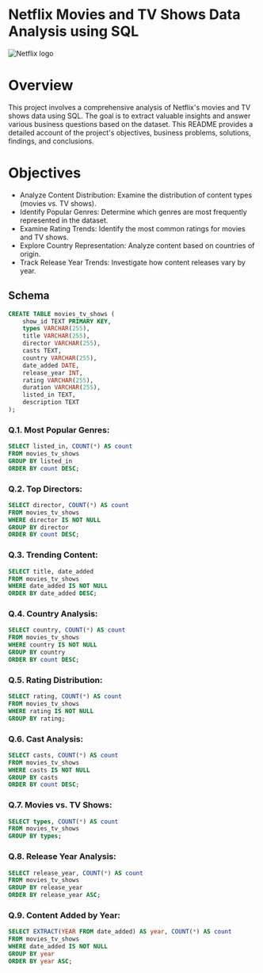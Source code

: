 #      Netflix Movies and TV Shows Data Analysis using SQL
![Netflix logo](https://wallpapercave.com/wp/wp5063338.jpg)

# Overview
This project involves a comprehensive analysis of Netflix's movies and TV shows data using SQL. The goal is to extract valuable insights and answer various business questions based on the dataset. This README provides a detailed account of the project's objectives, business problems, solutions, findings, and conclusions.

# Objectives

- Analyze Content Distribution: Examine the distribution of content types (movies vs. TV shows).
- Identify Popular Genres: Determine which genres are most frequently represented in the dataset.
- Examine Rating Trends: Identify the most common ratings for movies and TV shows.
- Explore Country Representation: Analyze content based on countries of origin.
- Track Release Year Trends: Investigate how content releases vary by year.

## Schema
```sql
CREATE TABLE movies_tv_shows (
    show_id TEXT PRIMARY KEY,
    types VARCHAR(255),
    title VARCHAR(255),
    director VARCHAR(255),
    casts TEXT,
    country VARCHAR(255),
    date_added DATE,
    release_year INT,
    rating VARCHAR(255),
    duration VARCHAR(255),
    listed_in TEXT,
    description TEXT
);
```
### Q.1. Most Popular Genres:

```sql
SELECT listed_in, COUNT(*) AS count
FROM movies_tv_shows
GROUP BY listed_in
ORDER BY count DESC;
```

### Q.2. Top Directors:
```sql
SELECT director, COUNT(*) AS count
FROM movies_tv_shows
WHERE director IS NOT NULL
GROUP BY director
ORDER BY count DESC;
```

### Q.3. Trending Content:
```sql
SELECT title, date_added
FROM movies_tv_shows
WHERE date_added IS NOT NULL
ORDER BY date_added DESC;
```
### Q.4. Country Analysis:
```sql
SELECT country, COUNT(*) AS count
FROM movies_tv_shows
WHERE country IS NOT NULL
GROUP BY country
ORDER BY count DESC;
```
### Q.5. Rating Distribution:
```sql
SELECT rating, COUNT(*) AS count
FROM movies_tv_shows
WHERE rating IS NOT NULL
GROUP BY rating;
```
### Q.6. Cast Analysis:
```sql
SELECT casts, COUNT(*) AS count
FROM movies_tv_shows
WHERE casts IS NOT NULL
GROUP BY casts
ORDER BY count DESC;
```
### Q.7. Movies vs. TV Shows:
```sql
SELECT types, COUNT(*) AS count
FROM movies_tv_shows
GROUP BY types;
```
### Q.8. Release Year Analysis:
```sql
SELECT release_year, COUNT(*) AS count
FROM movies_tv_shows
GROUP BY release_year
ORDER BY release_year ASC;
```
### Q.9. Content Added by Year:
```sql
SELECT EXTRACT(YEAR FROM date_added) AS year, COUNT(*) AS count
FROM movies_tv_shows
WHERE date_added IS NOT NULL
GROUP BY year
ORDER BY year ASC;
```
